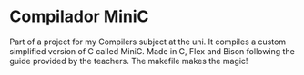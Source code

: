 # Compilador MiniC

Part of a project for my Compilers subject at the uni. It compiles a custom simplified version of C called MiniC. Made in C, Flex and Bison following the guide provided by the teachers. The makefile makes the magic!
